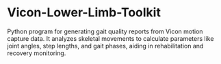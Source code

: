 # Vicon-Lower-Limb-Toolkit
Python program for generating gait quality reports from Vicon motion capture data. It analyzes skeletal movements to calculate parameters like joint angles, step lengths, and gait phases, aiding in rehabilitation and recovery monitoring.
